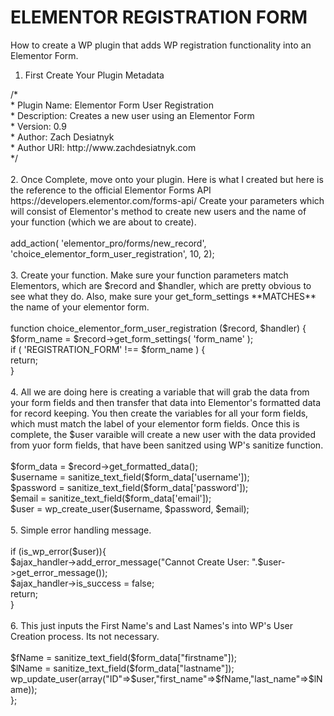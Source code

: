 # ELEMENTOR REGISTRATION FORM
How to create a WP plugin that adds WP registration functionality into an Elementor Form.

1. First Create Your Plugin Metadata <br>

<?php<br> 
/*<br>
 * Plugin Name: Elementor Form User Registration<br>
 * Description: Creates a new user using an Elementor Form<br>
 * Version: 0.9<br>
 * Author: Zach Desiatnyk<br>
 * Author URI: http://www.zachdesiatnyk.com<br>
 */ <br><br>
 
2. Once Complete, move onto your plugin. Here is what I created but here is the reference to the official Elementor Forms API https://developers.elementor.com/forms-api/ Create your parameters which will consist of Elementor's method to create new users and the name of your function (which we are about to create). <br><br>

add_action( 'elementor_pro/forms/new_record', 'choice_elementor_form_user_registration', 10, 2);<br><br>

3. Create your function. Make sure your function parameters match Elementors, which are $record and $handler, which are pretty obvious to see what they do. Also, make sure your get_form_settings **MATCHES** the name of your elementor form.<br><br>

function choice_elementor_form_user_registration ($record, $handler) {<br>
    $form_name = $record->get_form_settings( 'form_name' );<br>

    if ( 'REGISTRATION_FORM' !== $form_name ) {<br>
        return;<br>
    }<br><br>
    
4. All we are doing here is creating a variable that will grab the data from your form fields and then transfer that data into Elementor's formatted data for record keeping. You then create the variables for all your form fields, which must match the label of your elementor form fields. Once this is complete, the $user varaible will create a new user with the data provided from yuor form fields, that have been sanitzed using WP's sanitize function.<br><br>

    $form_data = $record->get_formatted_data();<br>
     $username = sanitize_text_field($form_data['username']);<br>
    $password = sanitize_text_field($form_data['password']);<br>
    $email = sanitize_text_field($form_data['email']);<br>
    $user = wp_create_user($username, $password, $email);<br><br>

  5. Simple error handling message.<br><br>
  
    if (is_wp_error($user)){ <br>
        $ajax_handler->add_error_message("Cannot Create User: ".$user->get_error_message());<br>
        $ajax_handler->is_success = false;<br>
        return;<br>
    }<br><br>
    
  6. This just inputs the First Name's and Last Names's into WP's User Creation process. Its not necessary.<br><br>

    $fName = sanitize_text_field($form_data["firstname"]);<br>
    $lName = sanitize_text_field($form_data["lastname"]);<br>
    wp_update_user(array("ID"=>$user,"first_name"=>$fName,"last_name"=>$lName));<br>
};
